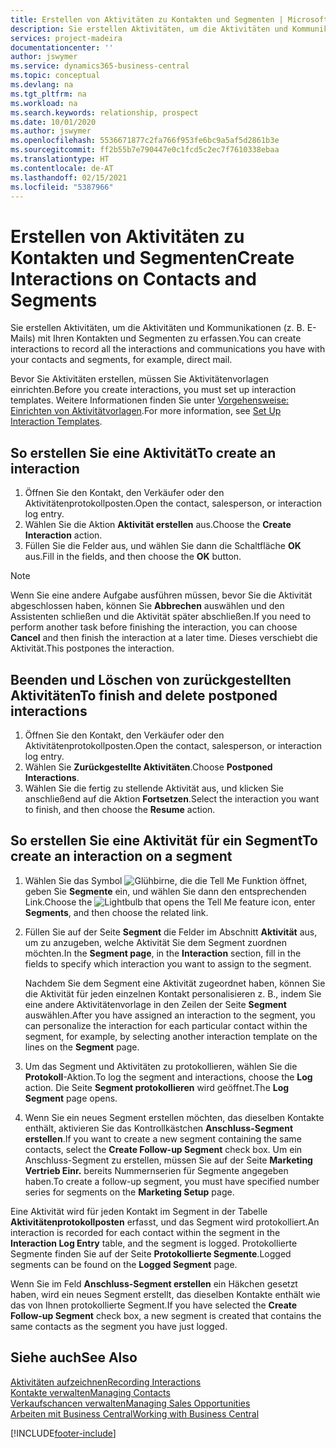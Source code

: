 ```yaml
---
title: Erstellen von Aktivitäten zu Kontakten und Segmenten | Microsoft Docs
description: Sie erstellen Aktivitäten, um die Aktivitäten und Kommunikationen (z. B. E-Mails) mit Ihren Kontakten und Segmenten in Business Central zu erfassen.
services: project-madeira
documentationcenter: ''
author: jswymer
ms.service: dynamics365-business-central
ms.topic: conceptual
ms.devlang: na
ms.tgt_pltfrm: na
ms.workload: na
ms.search.keywords: relationship, prospect
ms.date: 10/01/2020
ms.author: jswymer
ms.openlocfilehash: 5536671877c2fa766f953fe6bc9a5af5d2861b3e
ms.sourcegitcommit: ff2b55b7e790447e0c1fcd5c2ec7f7610338ebaa
ms.translationtype: HT
ms.contentlocale: de-AT
ms.lasthandoff: 02/15/2021
ms.locfileid: "5387966"
---
```

# <a name="create-interactions-on-contacts-and-segments"></a><span data-ttu-id="cc818-103">Erstellen von Aktivitäten zu Kontakten und Segmenten</span><span class="sxs-lookup"><span data-stu-id="cc818-103">Create Interactions on Contacts and Segments</span></span>
<span data-ttu-id="cc818-104">Sie erstellen Aktivitäten, um die Aktivitäten und Kommunikationen (z. B. E-Mails) mit Ihren Kontakten und Segmenten zu erfassen.</span><span class="sxs-lookup"><span data-stu-id="cc818-104">You can create interactions to record all the interactions and communications you have with your contacts and segments, for example, direct mail.</span></span>

<span data-ttu-id="cc818-105">Bevor Sie Aktivitäten erstellen, müssen Sie Aktivitätenvorlagen einrichten.</span><span class="sxs-lookup"><span data-stu-id="cc818-105">Before you create interactions, you must set up interaction templates.</span></span> <span data-ttu-id="cc818-106">Weitere Informationen finden Sie unter [Vorgehensweise: Einrichten von Aktivitätvorlagen](marketing-interactions.md).</span><span class="sxs-lookup"><span data-stu-id="cc818-106">For more information, see  [Set Up Interaction Templates](marketing-interactions.md).</span></span>

## <a name="to-create-an-interaction"></a><span data-ttu-id="cc818-107">So erstellen Sie eine Aktivität</span><span class="sxs-lookup"><span data-stu-id="cc818-107">To create an interaction</span></span>
1. <span data-ttu-id="cc818-108">Öffnen Sie den Kontakt, den Verkäufer oder den Aktivitätenprotokollposten.</span><span class="sxs-lookup"><span data-stu-id="cc818-108">Open the contact, salesperson, or interaction log entry.</span></span>
2. <span data-ttu-id="cc818-109">Wählen Sie die Aktion **Aktivität erstellen** aus.</span><span class="sxs-lookup"><span data-stu-id="cc818-109">Choose the **Create Interaction** action.</span></span>
3. <span data-ttu-id="cc818-110">Füllen Sie die Felder aus, und wählen Sie dann die Schaltfläche **OK** aus.</span><span class="sxs-lookup"><span data-stu-id="cc818-110">Fill in the fields, and then choose the **OK** button.</span></span>

> [!NOTE]  
>   <span data-ttu-id="cc818-111">Wenn Sie eine andere Aufgabe ausführen müssen, bevor Sie die Aktivität abgeschlossen haben, können Sie **Abbrechen** auswählen und den Assistenten schließen und die Aktivität später abschließen.</span><span class="sxs-lookup"><span data-stu-id="cc818-111">If you need to perform another task before finishing the interaction, you can choose **Cancel** and then finish the interaction at a later time.</span></span> <span data-ttu-id="cc818-112">Dieses verschiebt die Aktivität.</span><span class="sxs-lookup"><span data-stu-id="cc818-112">This postpones the interaction.</span></span>

## <a name="to-finish-and-delete-postponed-interactions"></a><span data-ttu-id="cc818-113">Beenden und Löschen von zurückgestellten Aktivitäten</span><span class="sxs-lookup"><span data-stu-id="cc818-113">To finish and delete postponed interactions</span></span>
1. <span data-ttu-id="cc818-114">Öffnen Sie den Kontakt, den Verkäufer oder den Aktivitätenprotokollposten.</span><span class="sxs-lookup"><span data-stu-id="cc818-114">Open the contact, salesperson, or interaction log entry.</span></span>
2. <span data-ttu-id="cc818-115">Wählen Sie **Zurückgestellte Aktivitäten**.</span><span class="sxs-lookup"><span data-stu-id="cc818-115">Choose **Postponed Interactions**.</span></span>
3. <span data-ttu-id="cc818-116">Wählen Sie die fertig zu stellende Aktivität aus, und klicken Sie anschließend auf die Aktion **Fortsetzen**.</span><span class="sxs-lookup"><span data-stu-id="cc818-116">Select the interaction you want to finish, and then choose the **Resume** action.</span></span>

## <a name="to-create-an-interaction-on-a-segment"></a><span data-ttu-id="cc818-117">So erstellen Sie eine Aktivität für ein Segment</span><span class="sxs-lookup"><span data-stu-id="cc818-117">To create an interaction on a segment</span></span>
1. <span data-ttu-id="cc818-118">Wählen Sie das Symbol ![Glühbirne, die die Tell Me Funktion öffnet](media/ui-search/search_small.png "Tell Me-Funktion"), geben Sie **Segmente** ein, und wählen Sie dann den entsprechenden Link.</span><span class="sxs-lookup"><span data-stu-id="cc818-118">Choose the ![Lightbulb that opens the Tell Me feature](media/ui-search/search_small.png "Tell me what you want to do") icon, enter **Segments**, and then choose the related link.</span></span>
2. <span data-ttu-id="cc818-119">Füllen Sie auf der Seite **Segment** die Felder im Abschnitt **Aktivität** aus, um zu anzugeben, welche Aktivität Sie dem Segment zuordnen möchten.</span><span class="sxs-lookup"><span data-stu-id="cc818-119">In the **Segment page**, in the **Interaction** section, fill in the fields to specify which interaction you want to assign to the segment.</span></span>

    <span data-ttu-id="cc818-120">Nachdem Sie dem Segment eine Aktivität zugeordnet haben, können Sie die Aktivität für jeden einzelnen Kontakt personalisieren z. B., indem Sie eine andere Aktivitätenvorlage in den Zeilen der Seite **Segment** auswählen.</span><span class="sxs-lookup"><span data-stu-id="cc818-120">After you have assigned an interaction to the segment, you can personalize the interaction for each particular contact within the segment, for example, by selecting another interaction template on the lines on the **Segment** page.</span></span>  
3. <span data-ttu-id="cc818-121">Um das Segment und Aktivitäten zu protokollieren, wählen Sie die **Protokoll**-Aktion.</span><span class="sxs-lookup"><span data-stu-id="cc818-121">To log the segment and interactions, choose the **Log** action.</span></span> <span data-ttu-id="cc818-122">Die Seite **Segment protokollieren** wird geöffnet.</span><span class="sxs-lookup"><span data-stu-id="cc818-122">The **Log Segment** page opens.</span></span>
4. <span data-ttu-id="cc818-123">Wenn Sie ein neues Segment erstellen möchten, das dieselben Kontakte enthält, aktivieren Sie das Kontrollkästchen **Anschluss-Segment erstellen**.</span><span class="sxs-lookup"><span data-stu-id="cc818-123">If you want to create a new segment containing the same contacts, select the **Create Follow-up Segment** check box.</span></span> <span data-ttu-id="cc818-124">Um ein Anschluss-Segment zu erstellen, müssen Sie auf der Seite **Marketing Vertrieb Einr.** bereits Nummernserien für Segmente angegeben haben.</span><span class="sxs-lookup"><span data-stu-id="cc818-124">To create a follow-up segment, you must have specified number series for segments on the **Marketing Setup** page.</span></span>

<span data-ttu-id="cc818-125">Eine Aktivität wird für jeden Kontakt im Segment in der Tabelle **Aktivitätenprotokollposten** erfasst, und das Segment wird protokolliert.</span><span class="sxs-lookup"><span data-stu-id="cc818-125">An interaction is recorded for each contact within the segment in the **Interaction Log Entry** table, and the segment is logged.</span></span> <span data-ttu-id="cc818-126">Protokollierte Segmente finden Sie auf der Seite **Protokollierte Segmente**.</span><span class="sxs-lookup"><span data-stu-id="cc818-126">Logged segments can be found on the **Logged Segment** page.</span></span>

<span data-ttu-id="cc818-127">Wenn Sie im Feld **Anschluss-Segment erstellen** ein Häkchen gesetzt haben, wird ein neues Segment erstellt, das dieselben Kontakte enthält wie das von Ihnen protokollierte Segment.</span><span class="sxs-lookup"><span data-stu-id="cc818-127">If you have selected the **Create Follow-up Segment** check box, a new segment is created that contains the same contacts as the segment you have just logged.</span></span>

## <a name="see-also"></a><span data-ttu-id="cc818-128">Siehe auch</span><span class="sxs-lookup"><span data-stu-id="cc818-128">See Also</span></span>
[<span data-ttu-id="cc818-129">Aktivitäten aufzeichnen</span><span class="sxs-lookup"><span data-stu-id="cc818-129">Recording Interactions</span></span>](marketing-interactions.md)  
[<span data-ttu-id="cc818-130">Kontakte verwalten</span><span class="sxs-lookup"><span data-stu-id="cc818-130">Managing Contacts</span></span>](marketing-contacts.md)  
[<span data-ttu-id="cc818-131">Verkaufschancen verwalten</span><span class="sxs-lookup"><span data-stu-id="cc818-131">Managing Sales Opportunities</span></span>](marketing-manage-sales-opportunities.md)  
[<span data-ttu-id="cc818-132">Arbeiten mit  Business Central</span><span class="sxs-lookup"><span data-stu-id="cc818-132">Working with Business Central</span></span>](ui-work-product.md)


[!INCLUDE[footer-include](includes/footer-banner.md)]